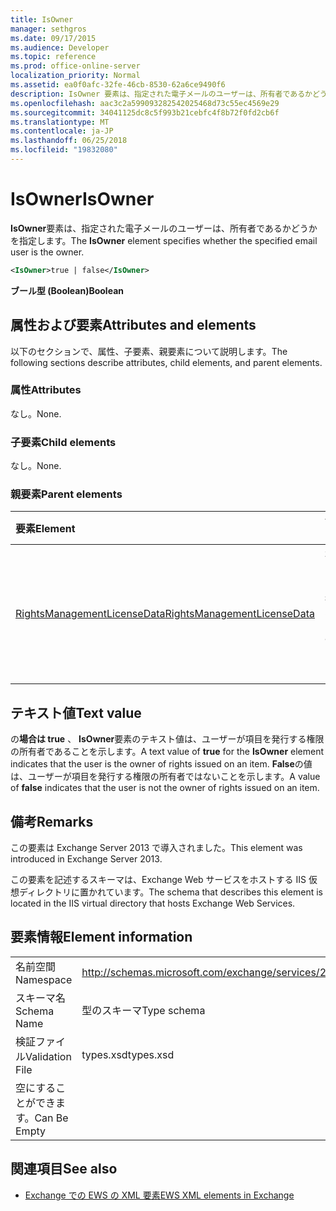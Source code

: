 ```yaml
---
title: IsOwner
manager: sethgros
ms.date: 09/17/2015
ms.audience: Developer
ms.topic: reference
ms.prod: office-online-server
localization_priority: Normal
ms.assetid: ea0f0afc-32fe-46cb-8530-62a6ce9490f6
description: IsOwner 要素は、指定された電子メールのユーザーは、所有者であるかどうかを指定します。
ms.openlocfilehash: aac3c2a599093282542025468d73c55ec4569e29
ms.sourcegitcommit: 34041125dc8c5f993b21cebfc4f8b72f0fd2cb6f
ms.translationtype: MT
ms.contentlocale: ja-JP
ms.lasthandoff: 06/25/2018
ms.locfileid: "19832080"
---
```

# <a name="isowner"></a><span data-ttu-id="847f9-103">IsOwner</span><span class="sxs-lookup"><span data-stu-id="847f9-103">IsOwner</span></span>

<span data-ttu-id="847f9-104">**IsOwner**要素は、指定された電子メールのユーザーは、所有者であるかどうかを指定します。</span><span class="sxs-lookup"><span data-stu-id="847f9-104">The **IsOwner** element specifies whether the specified email user is the owner.</span></span> 
  
```XML
<IsOwner>true | false</IsOwner>
```

 <span data-ttu-id="847f9-105">**ブール型 (Boolean)**</span><span class="sxs-lookup"><span data-stu-id="847f9-105">**Boolean**</span></span>
## <a name="attributes-and-elements"></a><span data-ttu-id="847f9-106">属性および要素</span><span class="sxs-lookup"><span data-stu-id="847f9-106">Attributes and elements</span></span>

<span data-ttu-id="847f9-107">以下のセクションで、属性、子要素、親要素について説明します。</span><span class="sxs-lookup"><span data-stu-id="847f9-107">The following sections describe attributes, child elements, and parent elements.</span></span>
  
### <a name="attributes"></a><span data-ttu-id="847f9-108">属性</span><span class="sxs-lookup"><span data-stu-id="847f9-108">Attributes</span></span>

<span data-ttu-id="847f9-109">なし。</span><span class="sxs-lookup"><span data-stu-id="847f9-109">None.</span></span>
  
### <a name="child-elements"></a><span data-ttu-id="847f9-110">子要素</span><span class="sxs-lookup"><span data-stu-id="847f9-110">Child elements</span></span>

<span data-ttu-id="847f9-111">なし。</span><span class="sxs-lookup"><span data-stu-id="847f9-111">None.</span></span>
  
### <a name="parent-elements"></a><span data-ttu-id="847f9-112">親要素</span><span class="sxs-lookup"><span data-stu-id="847f9-112">Parent elements</span></span>

|<span data-ttu-id="847f9-113">**要素**</span><span class="sxs-lookup"><span data-stu-id="847f9-113">**Element**</span></span>|<span data-ttu-id="847f9-114">**説明**</span><span class="sxs-lookup"><span data-stu-id="847f9-114">**Description**</span></span>|
|:-----|:-----|
|[<span data-ttu-id="847f9-115">RightsManagementLicenseData</span><span class="sxs-lookup"><span data-stu-id="847f9-115">RightsManagementLicenseData</span></span>](rightsmanagementlicensedata.md) <br/> |<span data-ttu-id="847f9-116">権限管理のライセンスについての情報を指定します。</span><span class="sxs-lookup"><span data-stu-id="847f9-116">Specifies information about the rights management license.</span></span>  <br/> |
   
## <a name="text-value"></a><span data-ttu-id="847f9-117">テキスト値</span><span class="sxs-lookup"><span data-stu-id="847f9-117">Text value</span></span>

<span data-ttu-id="847f9-118">の**場合は true** 、 **IsOwner**要素のテキスト値は、ユーザーが項目を発行する権限の所有者であることを示します。</span><span class="sxs-lookup"><span data-stu-id="847f9-118">A text value of **true** for the **IsOwner** element indicates that the user is the owner of rights issued on an item.</span></span> <span data-ttu-id="847f9-119">**False**の値は、ユーザーが項目を発行する権限の所有者ではないことを示します。</span><span class="sxs-lookup"><span data-stu-id="847f9-119">A value of **false** indicates that the user is not the owner of rights issued on an item.</span></span> 
  
## <a name="remarks"></a><span data-ttu-id="847f9-120">備考</span><span class="sxs-lookup"><span data-stu-id="847f9-120">Remarks</span></span>

<span data-ttu-id="847f9-121">この要素は Exchange Server 2013 で導入されました。</span><span class="sxs-lookup"><span data-stu-id="847f9-121">This element was introduced in Exchange Server 2013.</span></span>
  
<span data-ttu-id="847f9-122">この要素を記述するスキーマは、Exchange Web サービスをホストする IIS 仮想ディレクトリに置かれています。</span><span class="sxs-lookup"><span data-stu-id="847f9-122">The schema that describes this element is located in the IIS virtual directory that hosts Exchange Web Services.</span></span>
  
## <a name="element-information"></a><span data-ttu-id="847f9-123">要素情報</span><span class="sxs-lookup"><span data-stu-id="847f9-123">Element information</span></span>

|||
|:-----|:-----|
|<span data-ttu-id="847f9-124">名前空間</span><span class="sxs-lookup"><span data-stu-id="847f9-124">Namespace</span></span>  <br/> |http://schemas.microsoft.com/exchange/services/2006/types  <br/> |
|<span data-ttu-id="847f9-125">スキーマ名</span><span class="sxs-lookup"><span data-stu-id="847f9-125">Schema Name</span></span>  <br/> |<span data-ttu-id="847f9-126">型のスキーマ</span><span class="sxs-lookup"><span data-stu-id="847f9-126">Type schema</span></span>  <br/> |
|<span data-ttu-id="847f9-127">検証ファイル</span><span class="sxs-lookup"><span data-stu-id="847f9-127">Validation File</span></span>  <br/> |<span data-ttu-id="847f9-128">types.xsd</span><span class="sxs-lookup"><span data-stu-id="847f9-128">types.xsd</span></span>  <br/> |
|<span data-ttu-id="847f9-129">空にすることができます。</span><span class="sxs-lookup"><span data-stu-id="847f9-129">Can Be Empty</span></span>  <br/> ||
   
## <a name="see-also"></a><span data-ttu-id="847f9-130">関連項目</span><span class="sxs-lookup"><span data-stu-id="847f9-130">See also</span></span>



- [<span data-ttu-id="847f9-131">Exchange での EWS の XML 要素</span><span class="sxs-lookup"><span data-stu-id="847f9-131">EWS XML elements in Exchange</span></span>](ews-xml-elements-in-exchange.md)

